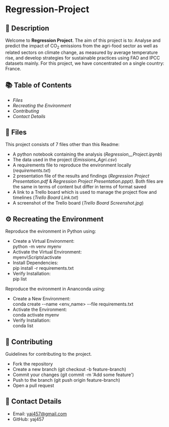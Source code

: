 #  Regression-Project

## 🐍 Description
Welcome to **Regression Project**. The aim of this project is to: 
Analyse and predict the impact of CO<sub>2</sub> emissions from the agri-food sector as well as related sectors on climate change, as measured by average temperature rise, and develop strategies for sustainable practices using FAO and IPCC datasets mainly.
For this project, we have concentrated on a single country: France. 


## 📚 Table of Contents
- _Files_  
- _Recreating the Environment_
- _Contributing_
- _Contact Details_

## 📜 Files
This project consists of 7 files other than this Readme:  
- A python  notebook containing the analysis (_Regression__Project.ipynb_)
- The data used in the project  (_Emissions_Agri.csv_)
- A requirements file to reproduce the environment locally (_requirements.txt_)
- 2 presentation file of the results and findings (_Regression Project Presentation.pdf_ & _Regression Project Presentation.pppt)_.
  Both files are the same in terms of content but differ in terms of format saved
- A link to a Trello board which is used to manage the project flow and timelines (_Trello Board Link.txt_)
- A screenshot of the Trello board (_Trello Board Screenshot.jpg_)

## ⚙️ Recreating the Environment
Reproduce the evironment in Python using:  
- Create a Virtual Environment:  
python -m venv myenv  
- Activate the Virtual Environment:  
myenv\Scripts\activate  
- Install Dependencies:  
pip install -r requirements.txt  
- Verify Installation:   
pip list  

Reproduce the evironment in Ananconda using:
- Create a New Environment:  
  conda create --name <env_name> --file requirements.txt  
- Activate the Environment:  
  conda activate myenv  
- Verify Installation:  
  conda list

## 🤝 Contributing
Guidelines for contributing to the project.
- Fork the repository
- Create a new branch (git checkout -b feature-branch)
- Commit your changes (git commit -m 'Add some feature')
- Push to the branch (git push origin feature-branch)
- Open a pull request


## 🔗 Contact Details
- Email: yaj457@gmail.com
- GitHub: yaj457

